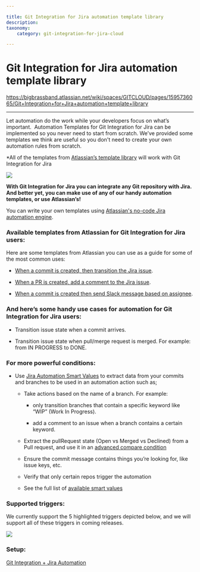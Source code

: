 ```yaml
---

title: Git Integration for Jira automation template library
description:
taxonomy:
    category: git-integration-for-jira-cloud

---
```


# Git Integration for Jira automation template library

<https://bigbrassband.atlassian.net/wiki/spaces/GITCLOUD/pages/1595736065/Git+Integration+for+Jira+automation+template+library>

* * *

Let automation do the work while your developers focus on what’s important.  Automation Templates for Git Integration for Jira can be implemented so you never need to start from scratch. We’ve provided some templates we think are useful so you don't need to create your own automation rules from scratch.

\*All of the templates from [Atlassian’s template library](https://www.atlassian.com/software/jira/automation-template-library/bitbucket-github-gitlab) will work with Git Integration for Jira

![](https://bigbrassband.atlassian.net/wiki/download/thumbnails/1595736065/index.png?version=2&modificationDate=1620328012045&cacheVersion=1&api=v2&width=340&height=280)

**With Git Integration for Jira you can integrate any Git repository with Jira.  And better yet, you can make use of any of our handy automation templates, or use Atlassian’s!**

You can write your own templates using [Atlassian's no-code Jira automation engine](https://www.atlassian.com/software/jira/features/automation).

### Available templates from Atlassian for Git Integration for Jira users:

Here are some templates from Atlassian you can use as a guide for some of the most common uses:

*   [When a commit is created, then transition the Jira issue](https://www.atlassian.com/software/jira/automation-template-library/rules#/rule/1357202).
    
*   [When a PR is created, add a comment to the Jira issue](https://www.atlassian.com/software/jira/automation-template-library/rules#/rule/1357211).
    
*   [When a commit is created then send Slack message based on assignee](https://www.atlassian.com/software/jira/automation-template-library/rules#/rule/1357149).
    

### And here’s some handy use cases for automation for Git Integration for Jira users:

*   Transition issue state when a commit arrives.
    
*   Transition issue state when pull/merge request is merged. For example: from IN PROGRESS to DONE.
    

### For more powerful conditions:

*   Use [Jira Automation Smart Values](https://support.atlassian.com/jira-software-cloud/docs/what-are-smart-values/) to extract data from your commits and branches to be used in an automation action such as;
    
    *   Take actions based on the name of a branch. For example:
        
        *   only transition branches that contain a specific keyword like “WIP” (Work In Progress).
            
        *   add a comment to an issue when a branch contains a certain keyword.
            
    *   Extract the pullRequest state (Open vs Merged vs Declined) from a Pull request, and use it in an [advanced compare condition](https://support.atlassian.com/jira-software-cloud/docs/automation-conditions/)
        
    *   Ensure the commit message contains things you’re looking for, like issue keys, etc.
        
    *   Verify that only certain repos trigger the automation
        
    *   See the full list of [available smart values](https://support.atlassian.com/jira-software-cloud/docs/smart-values-development/)
        

### Supported triggers:

We currently support the 5 highlighted triggers depicted below, and we will support all of these triggers in coming releases.

![](https://bigbrassband.atlassian.net/wiki/download/attachments/1595736065/image.jpg?version=1&modificationDate=1625146998595&cacheVersion=1&api=v2)

### Setup:

[Git Integration + Jira Automation](https://bigbrassband.atlassian.net/wiki/spaces/GITCLOUD/pages/1698922497/Git+Integration+Jira+Automation)